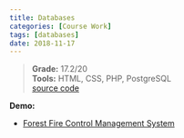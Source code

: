 ```yaml
---
title: Databases
categories: [Course Work]
tags: [databases]
date: 2018-11-17
---
```


> **Grade:** 17.2/20  
> **Tools:** HTML, CSS, PHP, PostgreSQL  
> [source code](https://github.com/Pedro-Bernardo/Databases-Course)

**Demo:**
- [Forest Fire Control Management System](http://web.ist.utl.pt/ist186500/projects/db/index.html)
